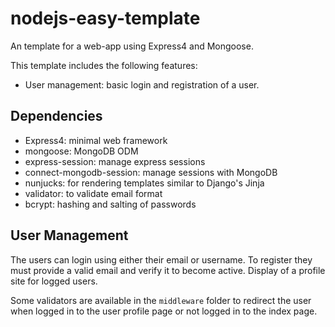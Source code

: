 # nodejs-easy-template

An template for a web-app using Express4 and Mongoose. 

This template includes the following features:

- User management: basic login and registration of a user.

## Dependencies

- Express4: minimal web framework
- mongoose: MongoDB ODM
- express-session: manage express sessions
- connect-mongodb-session: manage sessions with MongoDB
- nunjucks: for rendering templates similar to Django's Jinja
- validator: to validate email format
- bcrypt: hashing and salting of passwords 

## User Management

The users can login using either their email or username. To register they must provide a valid email and verify it to become active.
Display of a profile site for logged users.

Some validators are available in the `middleware` folder to redirect the user when logged in to the user profile page or not logged in to the index page.
